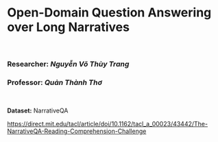 # Open-Domain Question Answering over Long Narratives
<br />

### Researcher: _Nguyễn Võ Thùy Trang_ 
### Professor: _Quản Thành Thơ_
<br />

**Dataset:**  NarrativeQA

https://direct.mit.edu/tacl/article/doi/10.1162/tacl_a_00023/43442/The-NarrativeQA-Reading-Comprehension-Challenge
